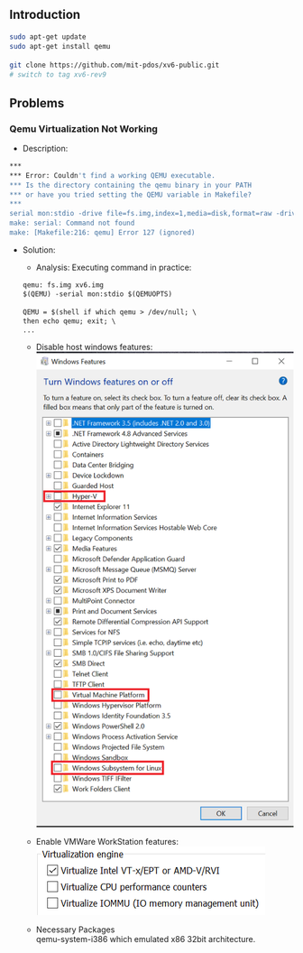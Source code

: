 ## Introduction
```bash
sudo apt-get update
sudo apt-get install qemu

git clone https://github.com/mit-pdos/xv6-public.git
# switch to tag xv6-rev9
```

## Problems
### Qemu Virtualization Not Working

- Description:

```bash
***
*** Error: Couldn't find a working QEMU executable.
*** Is the directory containing the qemu binary in your PATH
*** or have you tried setting the QEMU variable in Makefile?
***
serial mon:stdio -drive file=fs.img,index=1,media=disk,format=raw -drive file=xv6.img,index=0,media=disk,format=raw -smp 2 -m 512 
make: serial: Command not found
make: [Makefile:216: qemu] Error 127 (ignored)
```

- Solution:
    - Analysis: Executing command in practice:
    ```
    qemu: fs.img xv6.img
	$(QEMU) -serial mon:stdio $(QEMUOPTS)

    QEMU = $(shell if which qemu > /dev/null; \
	then echo qemu; exit; \
    ...
    ```

    - Disable host windows features:  
    ![Host_Support](Pictures/Win10_VTx_Support.PNG)

    - Enable VMWare WorkStation features:  
    ![VMWare_Tool_Support](Pictures/VMWARE_WorkStation_Intel_VT-x.PNG)

    - Necessary Packages  
    qemu-system-i386 which emulated x86 32bit architecture.

